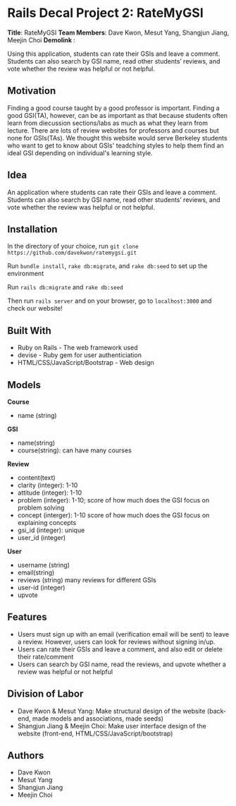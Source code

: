 # Rails Decal Project 2: RateMyGSI

<strong>Title</strong>: RateMyGSI
<strong> Team Members</strong>: Dave Kwon, Mesut Yang, Shangjun Jiang, Meejin Choi
<strong> Demolink </strong>:

Using this application, students can rate their GSIs and leave a comment. Students can also search by GSI name, read other students’ reviews, and vote whether the review was helpful or not helpful.

## Motivation

Finding a good course taught by a good professor is important. Finding a good GSI(TA), however, can be as important as that because students often learn from diecussion sections/labs as much as what they learn from lecture. There are lots of review websites for professors and courses but none for GSIs(TAs). We thought this website would serve Berkeley students who want to get to know about GSIs' teadching styles to help them find an ideal GSI depending on individual's learning style.

## Idea
An application where students can rate their GSIs and leave a comment. Students can also search by GSI name, read other students’ reviews, and vote whether the review was helpful or not helpful.



## Installation

In the directory of your choice, run ```git clone https://github.com/davekwon/ratemygsi.git```

Run ```bundle install```,  ```rake db:migrate```, and ```rake db:seed``` to set up the environment

Run ```rails db:migrate``` and ```rake db:seed```

Then run ```rails server``` and on your browser, go to ```localhost:3000``` and check our website!


## Built With

* Ruby on Rails - The web framework used
* devise - Ruby gem for user authenticiation
* HTML/CSS/JavaScript/Bootstrap - Web design


## Models

**Course**

- name (string)

**GSI**

- name(string)
- course(string): can have many courses

**Review**

- content(text)
- clarity (integer): 1-10
- attitude (integer): 1-10
- problem (integer): 1-10; score of how much does the GSI focus on problem solving
- concept (interger): 1-10 score of how much does the GSI focus on explaining concepts
- gsi_id (integer): unique
- user_id (integer)

**User**

- username (string)
- email(string) 
- reviews (string) many reviews for different GSIs
- user-id (integer)
- upvote



## Features


- Users must sign up with an email (verification email will be sent) to leave a review. However, users can look for reviews without signing in/up.
- Users can rate their GSIs and leave a comment, and also edit or delete their rate/comment
- Users can search by GSI name, read the reviews, and upvote whether a review was helpful or not helpful
		
        
        
## Division of Labor

- Dave Kwon & Mesut Yang: Make structural design of the website (back-end, made models and associations, made seeds)
- Shangjun Jiang & Meejin Choi: Make user interface design of the website (front-end, HTML/CSS/JavaScript/bootstrap)

## Authors

* Dave Kwon
* Mesut Yang
* Shangjun Jiang
* Meejin Choi

